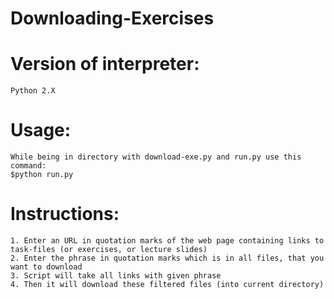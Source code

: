 # Downloading-Exercises

# Version of interpreter:
	Python 2.X

# Usage:
	While being in directory with download-exe.py and run.py use this command:
	$python run.py

# Instructions:
	1. Enter an URL in quotation marks of the web page containing links to task-files (or exercises, or lecture slides)
	2. Enter the phrase in quotation marks which is in all files, that you want to download
	3. Script will take all links with given phrase 
	4. Then it will download these filtered files (into current directory)
